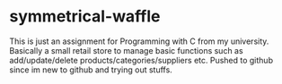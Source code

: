 # symmetrical-waffle
This is just an assignment for Programming with C from my university. 
Basically a small retail store to manage basic functions such as add/update/delete products/categories/suppliers etc.
Pushed to github since im new to github and trying out stuffs.

